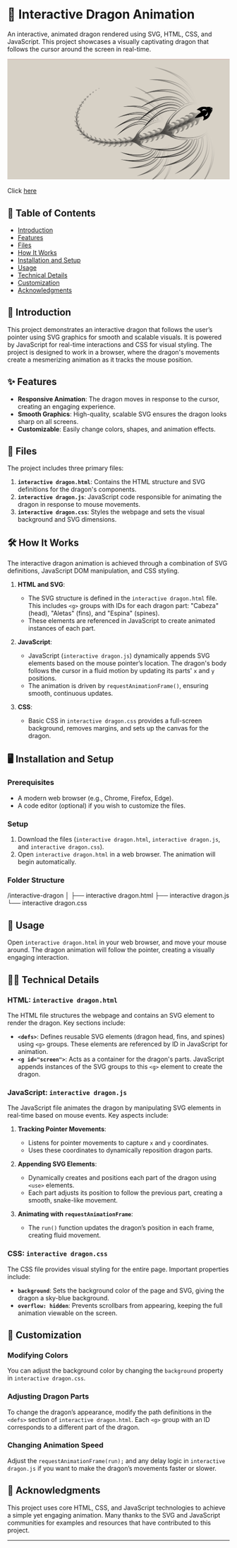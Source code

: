 # 🐉 Interactive Dragon Animation

An interactive, animated dragon rendered using SVG, HTML, CSS, and JavaScript. This project showcases a visually captivating dragon that follows the cursor around the screen in real-time.

<!-- ![dragon](https://github.com/user-attachments/assets/5eec7944-aaa0-4be1-b9c1-53edc84734ce) -->

![Demo Image](dragon.png) <!-- Add a screenshot or GIF link here -->

Click [here](dragon.gif)

## 📑 Table of Contents

- [Introduction](#introduction)
- [Features](#features)
- [Files](#files)
- [How It Works](#how-it-works)
- [Installation and Setup](#installation-and-setup)
- [Usage](#usage)
- [Technical Details](#technical-details)
- [Customization](#customization)
- [Acknowledgments](#acknowledgments)

## 🐲 Introduction

This project demonstrates an interactive dragon that follows the user’s pointer using SVG graphics for smooth and scalable visuals. It is powered by JavaScript for real-time interactions and CSS for visual styling. The project is designed to work in a browser, where the dragon's movements create a mesmerizing animation as it tracks the mouse position.

## ✨ Features

- **Responsive Animation**: The dragon moves in response to the cursor, creating an engaging experience.
- **Smooth Graphics**: High-quality, scalable SVG ensures the dragon looks sharp on all screens.
- **Customizable**: Easily change colors, shapes, and animation effects.

## 📂 Files

The project includes three primary files:

1. **`interactive dragon.html`**: Contains the HTML structure and SVG definitions for the dragon's components.
2. **`interactive dragon.js`**: JavaScript code responsible for animating the dragon in response to mouse movements.
3. **`interactive dragon.css`**: Styles the webpage and sets the visual background and SVG dimensions.

## 🛠️ How It Works

The interactive dragon animation is achieved through a combination of SVG definitions, JavaScript DOM manipulation, and CSS styling.

1. **HTML and SVG**:
   - The SVG structure is defined in the `interactive dragon.html` file. This includes `<g>` groups with IDs for each dragon part: "Cabeza" (head), "Aletas" (fins), and "Espina" (spines).
   - These elements are referenced in JavaScript to create animated instances of each part.

2. **JavaScript**:
   - JavaScript (`interactive dragon.js`) dynamically appends SVG elements based on the mouse pointer’s location. The dragon's body follows the cursor in a fluid motion by updating its parts' `x` and `y` positions.
   - The animation is driven by `requestAnimationFrame()`, ensuring smooth, continuous updates.

3. **CSS**:
   - Basic CSS in `interactive dragon.css` provides a full-screen background, removes margins, and sets up the canvas for the dragon.

## 🖥️ Installation and Setup

### Prerequisites

- A modern web browser (e.g., Chrome, Firefox, Edge).
- A code editor (optional) if you wish to customize the files.

### Setup

1. Download the files (`interactive dragon.html`, `interactive dragon.js`, and `interactive dragon.css`).
2. Open `interactive dragon.html` in a web browser. The animation will begin automatically.

### Folder Structure
/interactive-dragon
│
├── interactive dragon.html
├── interactive dragon.js
└── interactive dragon.css


## 🚀 Usage

Open `interactive dragon.html` in your web browser, and move your mouse around. The dragon animation will follow the pointer, creating a visually engaging interaction.

## 🧑‍💻 Technical Details

### HTML: `interactive dragon.html`

The HTML file structures the webpage and contains an SVG element to render the dragon. Key sections include:

- **`<defs>`**: Defines reusable SVG elements (dragon head, fins, and spines) using `<g>` groups. These elements are referenced by ID in JavaScript for animation.
- **`<g id="screen">`**: Acts as a container for the dragon's parts. JavaScript appends instances of the SVG groups to this `<g>` element to create the dragon.

### JavaScript: `interactive dragon.js`

The JavaScript file animates the dragon by manipulating SVG elements in real-time based on mouse events. Key aspects include:

1. **Tracking Pointer Movements**:
   - Listens for pointer movements to capture `x` and `y` coordinates.
   - Uses these coordinates to dynamically reposition dragon parts.

2. **Appending SVG Elements**:
   - Dynamically creates and positions each part of the dragon using `<use>` elements.
   - Each part adjusts its position to follow the previous part, creating a smooth, snake-like movement.

3. **Animating with `requestAnimationFrame`**:
   - The `run()` function updates the dragon’s position in each frame, creating fluid movement.

### CSS: `interactive dragon.css`

The CSS file provides visual styling for the entire page. Important properties include:

- **`background`**: Sets the background color of the page and SVG, giving the dragon a sky-blue background.
- **`overflow: hidden`**: Prevents scrollbars from appearing, keeping the full animation viewable on the screen.

## 🔧 Customization

### Modifying Colors

You can adjust the background color by changing the `background` property in `interactive dragon.css`.

### Adjusting Dragon Parts

To change the dragon’s appearance, modify the path definitions in the `<defs>` section of `interactive dragon.html`. Each `<g>` group with an ID corresponds to a different part of the dragon.

### Changing Animation Speed

Adjust the `requestAnimationFrame(run);` and any delay logic in `interactive dragon.js` if you want to make the dragon’s movements faster or slower.

## 🎉 Acknowledgments

This project uses core HTML, CSS, and JavaScript technologies to achieve a simple yet engaging animation. Many thanks to the SVG and JavaScript communities for examples and resources that have contributed to this project.

---

